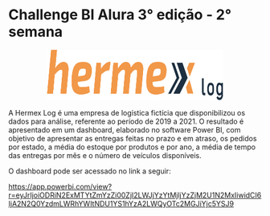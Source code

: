 # Challenge BI Alura 3° edição - 2° semana

<p align="center">
  <img width="350" height="100" src="logo/Hermex logo laranja e azul.png">
</p>


A Hermex Log é uma empresa de logística fictícia que disponibilizou os dados para análise, referente ao período de 2019 a 2021. O resultado é apresentado em um dashboard, elaborado no software Power BI, com objetivo de apresentar as entregas feitas no prazo e em atraso, os pedidos por estado, a média do estoque por produtos e por ano, a média de tempo das entregas por mês e o número de veículos disponíveis.

O dashboard pode ser acessado no link a seguir:

https://app.powerbi.com/view?r=eyJrIjoiODRiN2ExMTYtZmYzZi00ZjI2LWJjYzYtMjljYzZjM2U1N2MxIiwidCI6IjA2N2Q0YzdmLWRhYWItNDU1YS1hYzA2LWQyOTc2MGJiYjc5YSJ9


